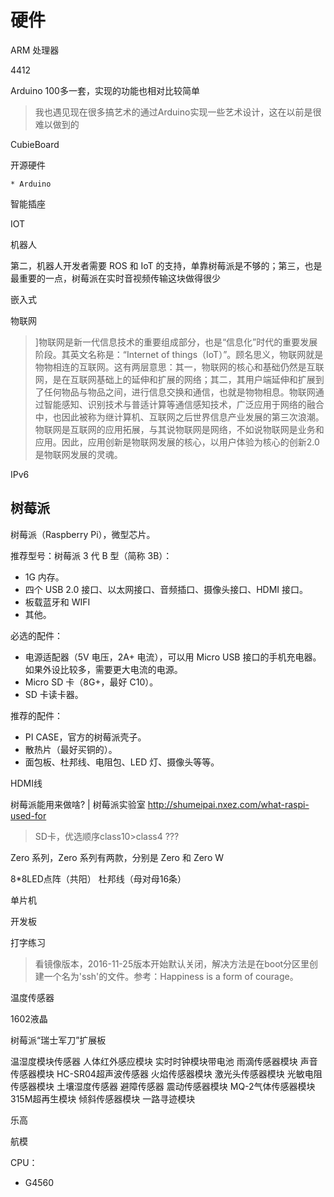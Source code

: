 # 硬件

ARM 处理器


4412

Arduino 100多一套，实现的功能也相对比较简单

> 我也遇见现在很多搞艺术的通过Arduino实现一些艺术设计，这在以前是很难以做到的

CubieBoard

开源硬件

	* Arduino


智能插座

IOT

机器人

第二，机器人开发者需要 ROS 和 IoT 的支持，单靠树莓派是不够的；第三，也是最重要的一点，树莓派在实时音视频传输这块做得很少

嵌入式



物联网


> ]物联网是新一代信息技术的重要组成部分，也是“信息化”时代的重要发展阶段。其英文名称是：“Internet of things（IoT）”。顾名思义，物联网就是物物相连的互联网。这有两层意思：其一，物联网的核心和基础仍然是互联网，是在互联网基础上的延伸和扩展的网络；其二，其用户端延伸和扩展到了任何物品与物品之间，进行信息交换和通信，也就是物物相息。物联网通过智能感知、识别技术与普适计算等通信感知技术，广泛应用于网络的融合中，也因此被称为继计算机、互联网之后世界信息产业发展的第三次浪潮。物联网是互联网的应用拓展，与其说物联网是网络，不如说物联网是业务和应用。因此，应用创新是物联网发展的核心，以用户体验为核心的创新2.0是物联网发展的灵魂。

IPv6




## 树莓派

树莓派（Raspberry Pi），微型芯片。

推荐型号：树莓派 3 代 B 型（简称 3B）：

* 1G 内存。
* 四个 USB 2.0 接口、以太网接口、音频插口、摄像头接口、HDMI 接口。
* 板载蓝牙和 WIFI
* 其他。

必选的配件：

* 电源适配器（5V 电压，2A+ 电流），可以用 Micro USB 接口的手机充电器。如果外设比较多，需要更大电流的电源。
* Micro SD 卡（8G+，最好 C10）。
* SD 卡读卡器。

推荐的配件：

* PI CASE，官方的树莓派壳子。
* 散热片（最好买铜的）。
* 面包板、杜邦线、电阻包、LED 灯、摄像头等等。

HDMI线

树莓派能用来做啥? | 树莓派实验室
http://shumeipai.nxez.com/what-raspi-used-for

> SD卡，优选顺序class10>class4 ???

Zero 系列，Zero 系列有两款，分别是 Zero 和 Zero W

8*8LED点阵（共阳）
杜邦线（母对母16条）

单片机

开发板

打字练习

> 看镜像版本，2016-11-25版本开始默认关闭，解决方法是在boot分区里创建一个名为'ssh'的文件。参考：Happiness is a form of courage。





温度传感器

1602液晶

树莓派“瑞士军刀”扩展板



温湿度模块传感器
人体红外感应模块
实时时钟模块带电池
雨滴传感器模块
声音传感器模块
HC-SR04超声波传感器
火焰传感器模块
激光头传感器模块
光敏电阻传感器模块
土壤湿度传感器
避障传感器
震动传感器模块
MQ-2气体传感器模块
315M超再生模块
倾斜传感器模块
一路寻迹模块

乐高

航模

CPU：

* G4560